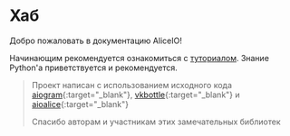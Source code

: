 # Хаб

Добро пожаловать в документацию AliceIO!

Начинающим рекомендуется ознакомиться с [туториалом](tutorial/index.md). Знание Python'а приветствуется и рекомендуется.


> Проект написан с использованием исходного кода [aiogram](https://github.com/aiogram/aiogram/){:target="_blank"}, 
> [vkbottle](https://github.com/vkbottle/vkbottle/){:target="_blank"} 
> и [aioalice](https://github.com/mahenzon/aioalice){:target="_blank"}
>
> Спасибо авторам и участникам этих замечательных библиотек
